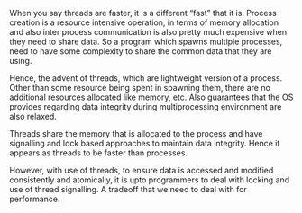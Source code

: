 When you say threads are faster, it is a different “fast” that it is. Process creation is a resource intensive operation, in terms of memory allocation and also inter process communication is also pretty much expensive when they need to share data. So a program which spawns multiple processes, need to have some complexity to share the common data that they are using.

Hence, the advent of threads, which are lightweight version of a process. Other than some resource being spent in spawning them, there are no additional resources allocated like memory, etc. Also guarantees that the OS provides regarding data integrity during multiprocessing environment are also relaxed.

Threads share the memory that is allocated to the process and have signalling and lock based approaches to maintain data integrity. Hence it appears as threads to be faster than processes.

However, with use of threads, to ensure data is accessed and modified consistently and atomically, it is upto programmers to deal with locking and use of thread signalling. A tradeoff that we need to deal with for performance.
